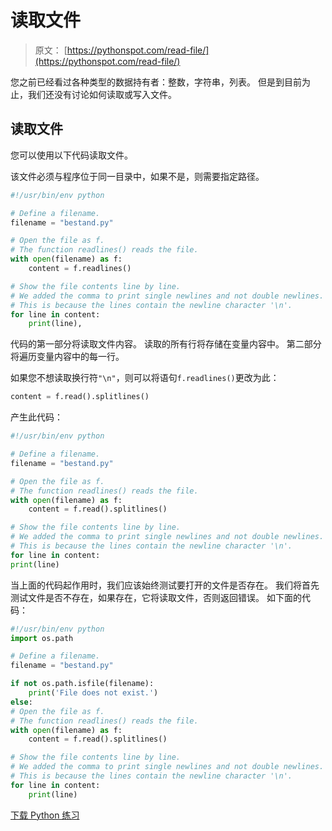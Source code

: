 # 读取文件

> 原文： [https://pythonspot.com/read-file/](https://pythonspot.com/read-file/)

您之前已经看过各种类型的数据持有者：整数，字符串，列表。 但是到目前为止，我们还没有讨论如何读取或写入文件。

## 读取文件

您可以使用以下代码读取文件。

该文件必须与程序位于同一目录中，如果不是，则需要指定路径。

```py
#!/usr/bin/env python

# Define a filename.
filename = "bestand.py"

# Open the file as f.
# The function readlines() reads the file.
with open(filename) as f:
    content = f.readlines()

# Show the file contents line by line.
# We added the comma to print single newlines and not double newlines.
# This is because the lines contain the newline character '\n'.
for line in content:
    print(line),

```

代码的第一部分将读取文件内容。 读取的所有行将存储在变量内容中。 第二部分将遍历变量内容中的每一行。

如果您不想读取换行符`"\n"`，则可以将语句`f.readlines()`更改为此：

```py
content = f.read().splitlines()

```

产生此代码：

```py
#!/usr/bin/env python

# Define a filename.
filename = "bestand.py"

# Open the file as f.
# The function readlines() reads the file.
with open(filename) as f:
    content = f.read().splitlines()

# Show the file contents line by line.
# We added the comma to print single newlines and not double newlines.
# This is because the lines contain the newline character '\n'.
for line in content:
print(line)

```

当上面的代码起作用时，我们应该始终测试要打开的文件是否存在。 我们将首先测试文件是否不存在，如果存在，它将读取文件，否则返回错误。 如下面的代码：

```py
#!/usr/bin/env python
import os.path

# Define a filename.
filename = "bestand.py"

if not os.path.isfile(filename):
    print('File does not exist.')
else:
# Open the file as f.
# The function readlines() reads the file.
with open(filename) as f:
    content = f.read().splitlines()

# Show the file contents line by line.
# We added the comma to print single newlines and not double newlines.
# This is because the lines contain the newline character '\n'.
for line in content:
    print(line)

```

[下载 Python 练习](https://pythonspot.com/download-python-exercises/)